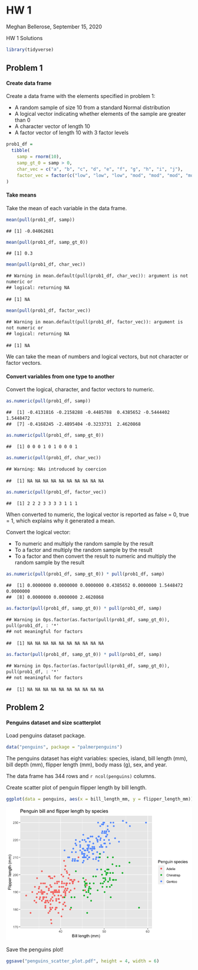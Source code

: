 HW 1
================
Meghan Bellerose,
September 15, 2020

HW 1 Solutions

``` r
library(tidyverse)
```

## Problem 1

#### Create data frame

Create a data frame with the elements specified in problem 1:

  - A random sample of size 10 from a standard Normal distribution
  - A logical vector indicating whether elements of the sample are
    greater than 0
  - A character vector of length 10
  - A factor vector of length 10 with 3 factor levels

<!-- end list -->

``` r
prob1_df = 
  tibble(
    samp = rnorm(10),
    samp_gt_0 = samp > 0,
    char_vec = c("a", "b", "c", "d", "e", "f", "g", "h", "i", "j"),
    factor_vec = factor(c("low", "low", "low", "mod", "mod", "mod", "mod", "high", "high", "high"))
)
```

#### Take means

Take the mean of each variable in the data frame.

``` r
mean(pull(prob1_df, samp))
```

    ## [1] -0.04062681

``` r
mean(pull(prob1_df, samp_gt_0))
```

    ## [1] 0.3

``` r
mean(pull(prob1_df, char_vec))
```

    ## Warning in mean.default(pull(prob1_df, char_vec)): argument is not numeric or
    ## logical: returning NA

    ## [1] NA

``` r
mean(pull(prob1_df, factor_vec))
```

    ## Warning in mean.default(pull(prob1_df, factor_vec)): argument is not numeric or
    ## logical: returning NA

    ## [1] NA

We can take the mean of numbers and logical vectors, but not character
or factor vectors.

#### Convert variables from one type to another

Convert the logical, character, and factor vectors to numeric.

``` r
as.numeric(pull(prob1_df, samp))
```

    ##  [1] -0.4131816 -0.2158288 -0.4485788  0.4385652 -0.5444402  1.5448472
    ##  [7] -0.4168245 -2.4895404 -0.3233731  2.4620868

``` r
as.numeric(pull(prob1_df, samp_gt_0))
```

    ##  [1] 0 0 0 1 0 1 0 0 0 1

``` r
as.numeric(pull(prob1_df, char_vec))
```

    ## Warning: NAs introduced by coercion

    ##  [1] NA NA NA NA NA NA NA NA NA NA

``` r
as.numeric(pull(prob1_df, factor_vec))
```

    ##  [1] 2 2 2 3 3 3 3 1 1 1

When converted to numeric, the logical vector is reported as false = 0,
true = 1, which explains why it generated a mean.

Convert the logical vector:

  - To numeric and multiply the random sample by the result
  - To a factor and multiply the random sample by the result
  - To a factor and then convert the result to numeric and multiply the
    random sample by the result

<!-- end list -->

``` r
as.numeric(pull(prob1_df, samp_gt_0)) * pull(prob1_df, samp)
```

    ##  [1] 0.0000000 0.0000000 0.0000000 0.4385652 0.0000000 1.5448472 0.0000000
    ##  [8] 0.0000000 0.0000000 2.4620868

``` r
as.factor(pull(prob1_df, samp_gt_0)) * pull(prob1_df, samp)
```

    ## Warning in Ops.factor(as.factor(pull(prob1_df, samp_gt_0)), pull(prob1_df, : '*'
    ## not meaningful for factors

    ##  [1] NA NA NA NA NA NA NA NA NA NA

``` r
as.factor(pull(prob1_df, samp_gt_0)) * pull(prob1_df, samp)
```

    ## Warning in Ops.factor(as.factor(pull(prob1_df, samp_gt_0)), pull(prob1_df, : '*'
    ## not meaningful for factors

    ##  [1] NA NA NA NA NA NA NA NA NA NA

## Problem 2

#### Penguins dataset and size scatterplot

Load penguins dataset package.

``` r
data("penguins", package = "palmerpenguins")
```

The penguins dataset has eight variables: species, island, bill length
(mm), bill depth (mm), flipper length (mm), body mass (g), sex, and
year.

The data frame has 344 rows and `r ncol(penguins)` columns.

Create scatter plot of penguin flipper length by bill length.

``` r
ggplot(data = penguins, aes(x = bill_length_mm, y = flipper_length_mm)) + geom_point(aes(color = species)) + labs(title = "Penguin bill and flipper length by species", x = "Bill length (mm)", y = "Flipper length (mm)", color = "Penguin species") 
```

![](p8105_hw1_meb2308_files/figure-gfm/penguins_scatter_plot-1.png)<!-- -->

Save the penguins plot\!

``` r
ggsave("penguins_scatter_plot.pdf", height = 4, width = 6)
```
